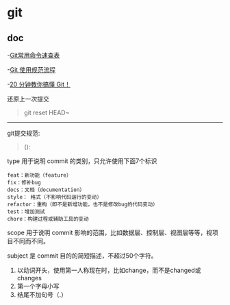 # git

## doc
-[Git常用命令速查表](https://mp.weixin.qq.com/s/k4tU8snvssyKJ2WkvkFrZA)

-[Git 使用规范流程](https://mp.weixin.qq.com/s/_safn17a6C6PP852IFkK-A)

-[20 分钟教你搞懂 Git！](https://mp.weixin.qq.com/s/ShunINXYybKftmPUcQsrxA)

还原上一次提交 
> git reset HEAD~

---------

git提交规范:
> <type>(<scope>): <subject>

type
    用于说明 commit 的类别，只允许使用下面7个标识
    
    feat：新功能（feature）
    fix：修补bug
    docs：文档（documentation）
    style： 格式（不影响代码运行的变动）
    refactor：重构（即不是新增功能，也不是修改bug的代码变动）
    test：增加测试
    chore：构建过程或辅助工具的变动

scope
    用于说明 commit 影响的范围，比如数据层、控制层、视图层等等，视项目不同而不同。

subject
    是 commit 目的的简短描述，不超过50个字符。    
    
1. 以动词开头，使用第一人称现在时，比如change，而不是changed或changes
2. 第一个字母小写
3. 结尾不加句号（.）    
